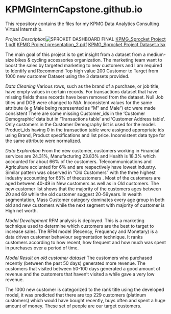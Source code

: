 # KPMGInternCapstone.github.io
This repository contains the files for my KPMG Data Analytics Consulting Virtual Internship.

*Project Description*![SPROKET DASHBOARD FINAL](https://user-images.githubusercontent.com/70212980/213344502-4e88230f-ad4d-4324-8b69-5adbfc74213f.JPG)
[KPMG_Sprocket Project 1.pdf](https://github.com/Prinzeepule/KPMGInternCapstone.github.io/files/10453053/KPMG_Sprocket.Project.1.pdf)
[KPMG Project presentation_2.pdf](https://github.com/Prinzeepule/KPMGInternCapstone.github.io/files/10453058/KPMG.Project.presentation_2.pdf)
[KPMG_Sprocket Project Dataset.xlsx](https://github.com/Prinzeepule/KPMGInternCapstone.github.io/files/10453060/KPMG_Sprocket.Project.Dataset.xlsx)

The main goal of this project is to get insight from a dataset from a medium-size bikes & cycling accessories organization. The marketing team want to boost the sales by targeted marketing to new customers and I am required to Identify and Recommend Top high value 200 Customer to Target from 1000 new customer Dataset using the 3 datasets provided.

*Data Cleaning*
Various rows, such as the brand of a purchase, or job title, have empty values in certain records.
For transactions dataset that have missing fields these records have been removed from the dataset.
Null Job titles and DOB were changed to N/A.
Inconsistent values for the same attribute (e g Male being represented as “M" and Male“) etc were made consistent
There are some missing Customer_ids in the ‘Customer Demographic’ data but in ‘Transactions table’ and ‘Customer Address table’. Only customers in the Customer Demography list is used for the model.
Product_ids having 0 in the transaction table were assigned appropriate ids using Brand, Product specifications and list price.
Inconsistent data type for the same attribute were normalized.

*Data Exploration*
From the new customer, customers working in Financial services are 24.31%, Manufacturing 23.83% and Health is 18.3% which accounted for about 66% of the customers. Telecommunications and Agriculture acciunted for 6% and are respectively have lowest industry.
Similar pattern was observed in “Old Customers” with the three highest industry accounting for 65% of thecustomers .
Most of the customers are aged between 40-49 in New customers as well as in Old customers.
The new customer list shows that the majority of the customers ages between 20 and 69 while the old customer suggest 20-59years.
In wealth segmentation, Mass Customer category dominates every age group in both old and new customers while the next segment with majority of customer is High net worth.

*Model Development*
RFM analysis is deployed. This is a marketing technique used to determine which customers are the best to target to increase sales. 
The RFM model (Recency, Frequency and Monetary) is a data driven customer behaviour segmentation technique. It ranks customers according to how recent, how frequent and how much was spent in purchases over a period of time.

 
*Model Result on old customer dataset*
The customers who purchased recently (between the past 50 days) generated more revenue. The customers that visited between 50-100 days generated a good amount of revenue and the customers that haven’t visited a while gave a very low revenue.

The 1000 new customer is categorized to the rank title using the developed model, it was predicted that there are top 229 customers (platinum customers) which would have bought recently, buys often and spent a huge amount of money. These set of people are our target customers.
